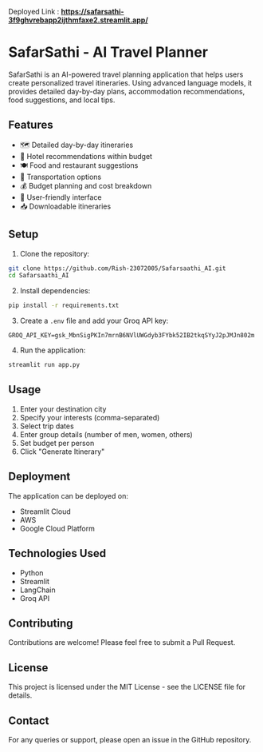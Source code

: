 Deployed Link : **https://safarsathi-3f9ghvrebapp2ijthmfaxe2.streamlit.app/**

# SafarSathi - AI Travel Planner

SafarSathi is an AI-powered travel planning application that helps users create personalized travel itineraries. Using advanced language models, it provides detailed day-by-day plans, accommodation recommendations, food suggestions, and local tips.

## Features

- 🗺️ Detailed day-by-day itineraries
- 🏨 Hotel recommendations within budget
- 🍽️ Food and restaurant suggestions
- 🚗 Transportation options
- 💰 Budget planning and cost breakdown
- 📱 User-friendly interface
- 📥 Downloadable itineraries

## Setup

1. Clone the repository:
```bash
git clone https://github.com/Rish-23072005/Safarsaathi_AI.git
cd Safarsaathi_AI
```

2. Install dependencies:
```bash
pip install -r requirements.txt
```

3. Create a `.env` file and add your Groq API key:
```
GROQ_API_KEY=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
```

4. Run the application:
```bash
streamlit run app.py
```

## Usage

1. Enter your destination city
2. Specify your interests (comma-separated)
3. Select trip dates
4. Enter group details (number of men, women, others)
5. Set budget per person
6. Click "Generate Itinerary"

## Deployment

The application can be deployed on:
- Streamlit Cloud
- AWS
- Google Cloud Platform

## Technologies Used

- Python
- Streamlit
- LangChain
- Groq API


## Contributing

Contributions are welcome! Please feel free to submit a Pull Request.

## License

This project is licensed under the MIT License - see the LICENSE file for details.

## Contact

For any queries or support, please open an issue in the GitHub repository. 
